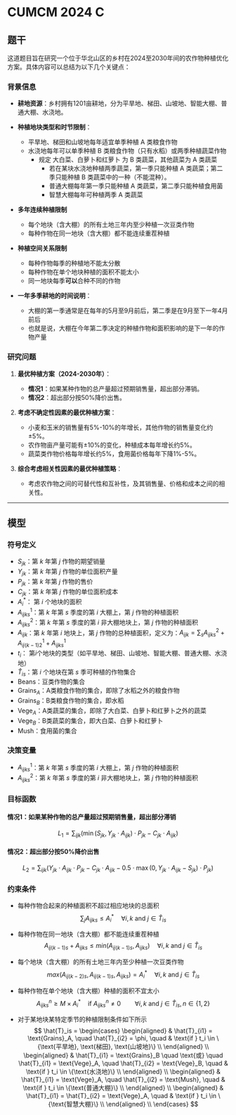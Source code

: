 
# CUMCM 2024 C

## 题干

这道题目旨在研究一个位于华北山区的乡村在2024至2030年间的农作物种植优化方案。具体内容可以总结为以下几个关键点：

### 背景信息
- **耕地资源**：乡村拥有1201亩耕地，分为平旱地、梯田、山坡地、智能大棚、普通大棚、水浇地。
- **种植地块类型和时节限制**：
    - 平旱地、梯田和山坡地每年适宜单季种植 A 类粮食作物
    - 水浇地每年可以单季种植 B 类粮食作物（只有水稻）或两季种植蔬菜作物
        - 规定 大白菜、白萝卜和红萝卜 为 B 类蔬菜，其他蔬菜为 A 类蔬菜
            - 若在某块水浇地种植两季蔬菜，第一季只能种植 A 类蔬菜；第二季只能种植 B 类蔬菜中的一种（不能混种）。
            - 普通大棚每年第一季只能种植 A 类蔬菜，第二季只能种植食用菌
            - 智慧大棚每年可种植两季 A 类蔬菜
- **多年连续种植限制**
    - 每个地块（含大棚）的所有土地三年内至少种植一次豆类作物
    - 每种作物在同一地块（含大棚）都不能连续重茬种植
- **种植空间关系限制**
    - 每种作物每季的种植地不能太分散
    - 每种作物在单个地块种植的面积不能太小
    - 同一地块每季**可以**合种不同的作物

- **一年多季耕地的时间说明**：
    - 大棚的第一季通常是在每年的5月至9月前后，第二季是在9月至下一年4月前后
    - 也就是说，大棚在今年第二季决定的种植作物和面积影响的是下一年的作物产量

### 研究问题
1. **最优种植方案（2024-2030年）**：
   - **情况1**：如果某种作物的总产量超过预期销售量，超出部分滞销。
   - **情况2**：超出部分按50%降价出售。

2. **考虑不确定性因素的最优种植方案**：
   - 小麦和玉米的销售量有5%-10%的年增长，其他作物的销售量变化约±5%。
   - 农作物亩产量可能有±10%的变化，种植成本每年增长约5%。
   - 蔬菜类作物价格每年增长约5%，食用菌价格每年下降1%-5%。

3. **综合考虑相关性因素的最优种植策略**：
   - 考虑农作物之间的可替代性和互补性，及其销售量、价格和成本之间的相关性。

---


## 模型

### 符号定义

- $S_{jk}$：第 $k$ 年第 $j$ 作物的期望销量
- $Y_{jk}$：第 $k$ 年第 $j$ 作物的单位面积产量
- $P_{jk}$：第 $k$ 年第 $j$ 作物的售价
- $C_{jk}$：第 $k$ 年第 $j$ 作物的单位面积成本
- $A_{i}^*$： 第 $i$ 个地块的面积
- $A^1_{ijks}$：第 $k$ 年第 $s$ 季度的第 $i$ 大棚上，第 $j$ 作物的种植面积
- $A^2_{ijks}$：第 $k$ 年第 $s$ 季度的第 $i$ 非大棚地块上，第 $j$ 作物的种植面积
- $A_{ijk}$：第 $k$ 年第 $i$ 地块上，第 $j$ 作物的总种植面积，定义为：$A_{ijk} = \sum_s A^2_{ijks} + A^1_{ij(k-1)2} + A^1_{ijks}$
- $t_i$： 第$i$个地块的类型（如平旱地、梯田、山坡地、智能大棚、普通大棚、水浇地）
- $\hat{T}_{is}$：第 $i$ 个地块在第 $s$ 季可种植的作物集合
- $\text{Beans}$：豆类作物的集合
- $\text{Grains}_A$：A类粮食作物的集合，即除了水稻之外的粮食作物
- $\text{Grains}_B$：B类粮食作物的集合，即水稻
- $\text{Vege}_A$：A类蔬菜的集合，即除了大白菜、白萝卜和红萝卜之外的蔬菜
- $\text{Vege}_B$：B类蔬菜的集合，即大白菜、白萝卜和红萝卜
- $\text{Mush}$：食用菌的集合

### 决策变量

- $A^1_{ijks}$：第 $k$ 年第 $s$ 季度的第 $i$ 大棚上，第 $j$ 作物的种植面积
- $A^2_{ijks}$：第 $k$ 年第 $s$ 季度的第 $i$ 非大棚地块上，第 $j$ 作物的种植面积

### 目标函数

#### 情况1：如果某种作物的总产量超过预期销售量，超出部分滞销

$$
L_1 = \sum_{ijk} \left( \min \left( S_{jk}, Y_{jk} \cdot A_{ijk} \right) \cdot P_{jk} - C_{jk} \cdot A_{ijk} \right)
$$

#### 情况2：超出部分按50%降价出售

$$
L_2 = \sum_{ijk} \left( Y_{jk} \cdot A_{ijk} \cdot P_{jk} - C_{jk} \cdot A_{ijk} - 0.5 \cdot \max \left( 0, Y_{jk} \cdot A_{ijk} - S_{jk} \right) \cdot P_{jk} \right)
$$

### 约束条件
- 每种作物合起来的种植面积不超过相应地块的总面积
    $$
    \sum_j A_{ijks} \leq A_i^* \quad \forall i,k \text{ and } j \in \hat{T}_{is}
    $$

- 每种作物在同一地块（含大棚）都不能连续重茬种植
    $$
    A_{ij(k-1)s}+A_{ijks} \leq min(A_{ij(k-1)s},A_{ijks}) \quad \forall i,k \text{ and } j \in \hat{T}_{is}
    $$

- 每个地块（含大棚）的所有土地三年内至少种植一次豆类作物
    $$
    max(A_{ij(k-2)s}, A_{ij(k-1)s},A_{ijks}) = A_i^* \quad \forall i,k \text{ and } j \in \hat{T}_{is}
    $$

- 每种作物在单个地块（含大棚）种植的面积不宜太小
    $$
    A_{ijks}^{n} \geq M \times A_i^*  \quad \text{if } A_{ijks}^{n} \neq 0 \qquad \forall i,k \text{ and } j \in \hat{T}_{is},n \in \{1,2\}
    $$

- 对于某地块某特定季节的种植限制条件如下所示
    $$
    \hat{T}_is =
    \begin{cases}
    \begin{aligned}
        & \hat{T}_{i1} = \text{Grains}_A, \quad \hat{T}_{i2} = \phi, \quad & \text{if } t_i \in \{\text{平旱地}, \text{梯田}, \text{山坡地}\} \\
    \end{aligned} \\
    \begin{aligned}
        & \hat{T}_{i1} = \text{Grains}_B \quad \text{或} \quad \hat{T}_{i1} = \text{Vege}_A, \quad \hat{T}_{i2} = \text{Vege}_B, \quad & \text{if } t_i \in \{\text{水浇地}\} \\
    \end{aligned} \\
    \begin{aligned}
        & \hat{T}_{i1} = \text{Vege}_A, \quad \hat{T}_{i2} = \text{Mush}, \quad & \text{if } t_i \in \{\text{普通大棚}\} \\
    \end{aligned} \\
    \begin{aligned}
        & \hat{T}_{i1} = \hat{T}_{i2} = \text{Vege}_A, \quad & \text{if } t_i \in \{\text{智慧大棚}\} \\
    \end{aligned} \\
    \end{cases}
    $$
